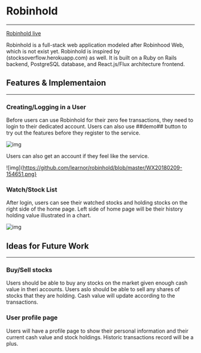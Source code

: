 # Robinhold
***
[Robinhold live](http://robinhold.herokuapp.com)

Robinhold is a full-stack web application modeled after Robinhood Web, which is not exist yet. 
Robinhold is inspired by (stocksoverflow.herokuapp.com) as well.
It is built on a Ruby on Rails backend, PostgreSQL database, and React.js/Flux architecture frontend.

## Features & Implementaion
***

### Creating/Logging in a User

Before users can use Robinhold for their zero fee transactions, they need to login to their dedicated account.
Users can also use ##demo## button to try out the features before they register to the service.

![img](https://github.com/learnor/robinhold/blob/master/WX20180209-154548.png)

Users can also get an account if they feel like the service.

![img]{https://github.com/learnor/robinhold/blob/master/WX20180209-154651.png}

### Watch/Stock List

After login, users can see their watched stocks and holding stocks on the right side of the home page.
Left side of home page will be their history holding value illustrated in a chart.

![img](https://github.com/learnor/robinhold/blob/master/WX20180209-154631.png)

## Ideas for Future Work
***

### Buy/Sell stocks

Users should be able to buy any stocks on the market given enough cash value in theri accounts.
Users aslo should be able to sell any shares of stocks that they are holding. Cash value will update according to the transactions.

### User profile page

Users will have a profile page to show their personal information and their current cash value and stock holdings. Historic transactions record will be a plus.
